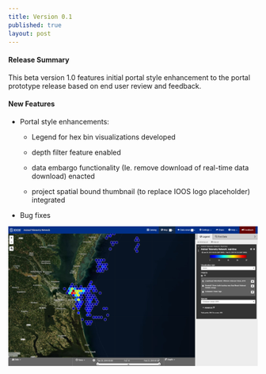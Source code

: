 ```yaml
---
title: Version 0.1
published: true
layout: post
---
```


#### Release Summary

This beta version 1.0 features initial portal style enhancement to the portal prototype release based on end user review and feedback.

#### New Features

* Portal style enhancements:

  * Legend for hex bin visualizations developed
  
  * depth filter feature enabled
  
  * data embargo functionality (Ie. remove download of real-time data download) enacted 
  
  * project spatial bound thumbnail (to replace IOOS logo placeholder) integrated
  

* Bug fixes


<img src="/assets/images/release_notes/atn.v.1.0.1.png" class="img-responsive" width="600"/>
